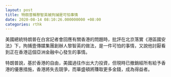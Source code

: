 ```yaml
---
layout: post
title: 特朗普稱黎智英被拘捕是可怕事情
date: 2020-08-14 08:10:26.000000000 +08:00
categories: rthk
---
```


美國總統特朗普在白宮記者會回應有關香港的問題時，批評在北京落實《港區國安法》下，拘捕壹傳媒集團創辦人黎智英的做法，是一件可怕的事情，又說他討厭看到正在香港這個亞洲金融中心發生的事情。

特朗普說，基於香港的自由，美國過往作出大力投資，但現時已撤銷經所有給予香港的優惠措施，香港將失去競爭，而華盛頓將賺取更多金錢，成為得益者。
